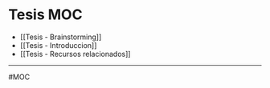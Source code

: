 # Tesis MOC
- [[Tesis - Brainstorming]]
- [[Tesis - Introduccion]]
- [[Tesis - Recursos relacionados]]

---
#MOC
